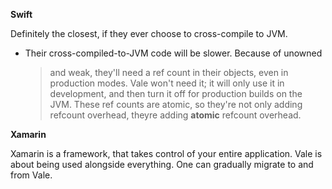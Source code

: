 **Swift**

Definitely the closest, if they ever choose to cross-compile to JVM.

-   Their cross-compiled-to-JVM code will be slower. Because of unowned
    > and weak, they\'ll need a ref count in their objects, even in
    > production modes. Vale won\'t need it; it will only use it in
    > development, and then turn it off for production builds on the
    > JVM. These ref counts are atomic, so they\'re not only adding
    > refcount overhead, theyre adding **atomic** refcount overhead.

**Xamarin**

Xamarin is a framework, that takes control of your entire application.
Vale is about being used alongside everything. One can gradually migrate
to and from Vale.
